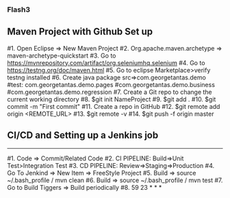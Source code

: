 ### Flash3

## Maven Project with Github Set up

#1. Open Eclipse => New Maven Project
#2. Org.apache.maven.archetype => maven-archetype-quickstart
#3. Go to https://mvnrepository.com/artifact/org.seleniumhq.selenium
#4. Go to https://testng.org/doc/maven.html
#5. Go to eclipse Marketplace>verify testng installed
#6. Create java package src=>com.georgetantas.demo 
		#test: com.georgetantas.demo.pages
		        #com.georgetantas.demo.business
			#com.georgetantas.demo.regression
#7. Create a Git repo to change the current working directory 
#8. $git init NameProject
#9. $git add .
#10. $git commit -m "First commit"
#11. Create a repo in GitHub
#12. $git remote add origin  <REMOTE_URL> 
#13. $git remote -v
#14. $git push -f origin master

## CI/CD and Setting up a Jenkins job
*********************************************
#1. Code => Commit/Related Code 
#2. CI PIPELINE: Build=>Unit Test>Integration Test
#3. CD PIPELINE: Review=>Staging=>Production
#4. Go To Jenkind => New Item => FreeStyle Project
#5. Build => source ~/.bash_profile / mvn clean
#6. Build => source ~/.bash_profile / mvn test
#7. Go to Build Tiggers => Build periodically
#8. 59 23 * * *
